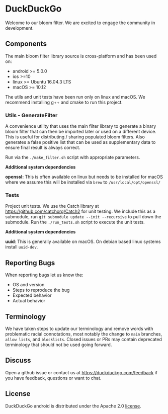 # DuckDuckGo

Welcome to our bloom filter. We are excited to engage the community in development.

## Components

The main bloom filter library source is cross-platform and has been used on:
- android >= 5.0.0
- ios >=10
- linux >= Ubuntu 16.04.3 LTS
- macOS >= 10.12

The utils and unit tests have been run only on linux and macOS. We recommend installing g++
and cmake to run this project.


### Utils - GenerateFilter
A convenience utility that uses the main filter library to generate a binary bloom filter that can then be imported 
 later or used on a different device. This is useful for distributing / sharing populated bloom filters.
 Also generates a false positive list that can be used as supplementary data to ensure final result is always correct.

Run via the `./make_filter.sh` script with appropriate parameters.

**Additional system dependencies**

**openssl:** This is often available on linux but needs to be installed
 for macOS where we assume this will be installed via `brew` to `/usr/local/opt/openssl/`

### Tests
Project unit tests. We use the Catch library at https://github.com/catchorg/Catch2 for unit testing.
We include this as a submodule, run `git submodule update --init --recursive` to pull down the submodule.
Run the `./run_tests.sh` script to execute the unit tests.

**Additional system dependencies**

**uuid**: This is generally available on macOS. On debian based linux systems 
install `uuid-dev`.

## Reporting Bugs

When reporting bugs let us know the:
* OS and version
* Steps to reproduce the bug
* Expected behavior
* Actual behavior

## Terminology
We have taken steps to update our terminology and remove words with problematic racial connotations, most notably the change to `main` branches, `allow lists`, and `blocklists`. Closed issues or PRs may contain deprecated terminology that should not be used going forward.

## Discuss

Open a github issue or contact us at https://duckduckgo.com/feedback if you have feedback, questions or want to chat.

## License
DuckDuckGo android is distributed under the Apache 2.0 [license](LICENSE).
